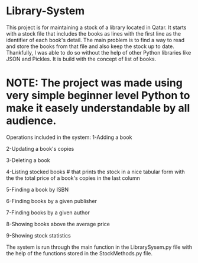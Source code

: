 # Library-System
This project is for maintaining a stock of a library located in Qatar. It starts with a stock file that includes the books as lines with the first line as the identifier of each book's detail. The main problem is to find a way to read and store the books from that file and also keep the stock up to date. Thankfully, I was able to do so without the help of other Python libraries like JSON and Pickles. It is build with the concept of list of books.

# NOTE: The project was made using very simple beginner level Python to make it easely understandable by all audience.

Operations included in the system:
1-Adding a book

2-Updating a book's copies

3-Deleting a book

4-Listing stocked books # that prints the stock in a nice tabular form with the the total price of a book's copies in the last column

5-Finding a book by ISBN

6-Finding books by a given publisher

7-Finding books by a given author

8-Showing books above the average price

9-Showing stock statistics 

The system is run through the main function in the LibrarySysem.py file with the help of the functions stored in the StockMethods.py file.

